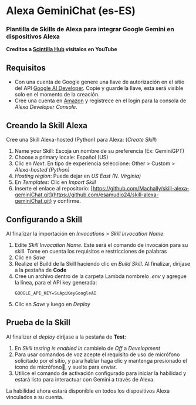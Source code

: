 # Alexa GeminiChat (es-ES)
### Plantilla de Skills de Alexa para integrar Google Gemini en dispositivos Alexa

**Creditos a [Scintilla Hub](https://www.youtube.com/@scintillahub) visitalos en YouTube**

## Requisitos

* Con una cuenta de Google genere una llave de autorización en el sitio del API [Google AI Developer](https://ai.google.dev/). Copie y guarde la llave, esta será visible solo en el momento de la creación.
* Cree una cuenta en [Amazon](https://www.amazon.com/ap/signin?openid.pape.preferred_auth_policies=Singlefactor&clientContext=132-2293245-7926858&openid.pape.max_auth_age=7200000&openid.return_to=https%3A%2F%2Fdeveloper.amazon.com%2Falexa%2Fconsole%2Fask&openid.identity=http%3A%2F%2Fspecs.openid.net%2Fauth%2F2.0%2Fidentifier_select&openid.assoc_handle=amzn_dante_us&openid.mode=checkid_setup&marketPlaceId=ATVPDKIKX0DER&openid.claimed_id=http%3A%2F%2Fspecs.openid.net%2Fauth%2F2.0%2Fidentifier_select&openid.ns=http%3A%2F%2Fspecs.openid.net%2Fauth%2F2.0&) y registrece en el login para la consola de _Alexa Developer Console_.

## Creando la Skill Alexa
Cree una Skill Alexa-hosted (Python) para Alexa: (_Create Skill_)

1. Name your Skill: Escoja un nombre de su preferencia (Ex: GeminiGPT)
2. Choose a primary locale: Español (US)
3. Clic en _Next_. En tipo de experiencia seleccione: Other > Custom > _Alexa-hosted (Python)_
4. _Hosting region_: Puede dejar en _US East (N. Virginia)_
5. En _Templates_: Clic en _Import Skill_
6. Inserte el enlace al repositorio: [https://github.com/Machally/skill-alexa-geminiChat.git](https://github.com/esamudio24/skill-alexa-geminiChat.git) y confirme.

## Configurando a Skill
Al finalizar la importación en _Invocations_ > _Skill Invocation Name_:
1. Edite _Skill Invocation Name_. Este será el comando de invocaión para su skill. Tome en cuenta los requisitos e restricciones de palabras
2. Clic en _Save_
3. Realize el Build de la Skill haciendo clic en _Build Skill_. Al finalizar, diríjase a la pestaña de **Code**
4. Cree un archivo dentro de la carpeta Lambda nombrelo _.env_ y agregue la línea, para el API key generada:
   ```shell
   GOOGLE_API_KEY=SuApiKeyGoogleAI
   ```
5. Clic en _Save_ y luego en _Deploy_
   
## Prueba de la Skill
Al finalizar el _deploy_ diríjase a la pestaña de **Test**:
1. En _Skill testing is enabled in_ cambielo de _Off_ a _Development_
2. Para usar comandos de voz acepte el requisito de uso de micrófono solicitado por el sitio, y para hablar haga clic y mantenga presionado el ícono de micrófono🎤, y suelte para enviar.
3. Utilice el comando de activación configurado para iniciar la habilidad y estará listo para interactuar con Gemini a través de Alexa.

La habilidad ahora estará disponible en todos los dispositivos Alexa vinculados a su cuenta.

